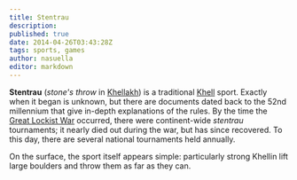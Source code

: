 ```yaml
---
title: Stentrau
description:
published: true
date: 2014-04-26T03:43:28Z
tags: sports, games
author: nasuella
editor: markdown
---
```


**Stentrau** (*stone's throw* in [Khellakh](/languages/khellakh "wikilink")) is a traditional [Khell](/species/khell "wikilink") sport. Exactly when it began is unknown, but there are documents dated back to the 52nd millennium that give in-depth explanations of the rules. By the time the [Great Lockist War](/history/great-lockist-war "wikilink") occurred, there were continent-wide *stentrau* tournaments; it nearly died out during the war, but has since recovered. To this day, there are several national tournaments held annually.

On the surface, the sport itself appears simple: particularly strong Khellin lift large boulders and throw them as far as they can.